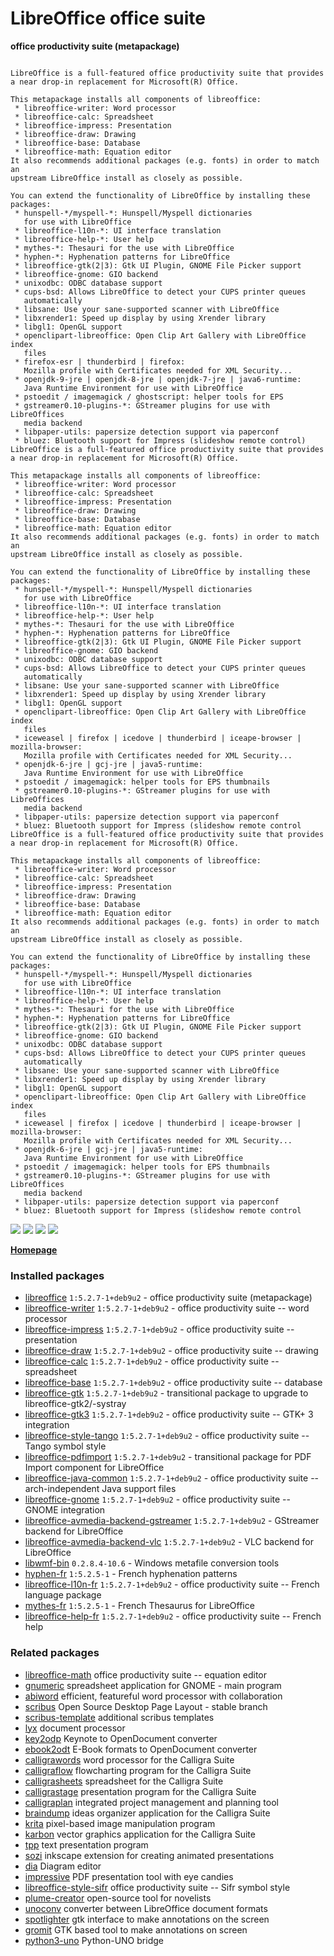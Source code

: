 # LibreOffice office suite

__office productivity suite (metapackage)__

```

LibreOffice is a full-featured office productivity suite that provides
a near drop-in replacement for Microsoft(R) Office.

This metapackage installs all components of libreoffice:
 * libreoffice-writer: Word processor
 * libreoffice-calc: Spreadsheet
 * libreoffice-impress: Presentation
 * libreoffice-draw: Drawing
 * libreoffice-base: Database
 * libreoffice-math: Equation editor
It also recommends additional packages (e.g. fonts) in order to match an
upstream LibreOffice install as closely as possible.

You can extend the functionality of LibreOffice by installing these
packages:
 * hunspell-*/myspell-*: Hunspell/Myspell dictionaries
   for use with LibreOffice
 * libreoffice-l10n-*: UI interface translation
 * libreoffice-help-*: User help
 * mythes-*: Thesauri for the use with LibreOffice
 * hyphen-*: Hyphenation patterns for LibreOffice
 * libreoffice-gtk(2|3): Gtk UI Plugin, GNOME File Picker support
 * libreoffice-gnome: GIO backend
 * unixodbc: ODBC database support
 * cups-bsd: Allows LibreOffice to detect your CUPS printer queues
   automatically
 * libsane: Use your sane-supported scanner with LibreOffice
 * libxrender1: Speed up display by using Xrender library
 * libgl1: OpenGL support
 * openclipart-libreoffice: Open Clip Art Gallery with LibreOffice index
   files
 * firefox-esr | thunderbird | firefox:
   Mozilla profile with Certificates needed for XML Security...
 * openjdk-9-jre | openjdk-8-jre | openjdk-7-jre | java6-runtime:
   Java Runtime Environment for use with LibreOffice
 * pstoedit / imagemagick / ghostscript: helper tools for EPS
 * gstreamer0.10-plugins-*: GStreamer plugins for use with LibreOffices
   media backend
 * libpaper-utils: papersize detection support via paperconf
 * bluez: Bluetooth support for Impress (slideshow remote control)
LibreOffice is a full-featured office productivity suite that provides
a near drop-in replacement for Microsoft(R) Office.

This metapackage installs all components of libreoffice:
 * libreoffice-writer: Word processor
 * libreoffice-calc: Spreadsheet
 * libreoffice-impress: Presentation
 * libreoffice-draw: Drawing
 * libreoffice-base: Database
 * libreoffice-math: Equation editor
It also recommends additional packages (e.g. fonts) in order to match an
upstream LibreOffice install as closely as possible.

You can extend the functionality of LibreOffice by installing these
packages:
 * hunspell-*/myspell-*: Hunspell/Myspell dictionaries
   for use with LibreOffice
 * libreoffice-l10n-*: UI interface translation
 * libreoffice-help-*: User help
 * mythes-*: Thesauri for the use with LibreOffice
 * hyphen-*: Hyphenation patterns for LibreOffice
 * libreoffice-gtk(2|3): Gtk UI Plugin, GNOME File Picker support
 * libreoffice-gnome: GIO backend
 * unixodbc: ODBC database support
 * cups-bsd: Allows LibreOffice to detect your CUPS printer queues
   automatically
 * libsane: Use your sane-supported scanner with LibreOffice
 * libxrender1: Speed up display by using Xrender library
 * libgl1: OpenGL support
 * openclipart-libreoffice: Open Clip Art Gallery with LibreOffice index
   files
 * iceweasel | firefox | icedove | thunderbird | iceape-browser | mozilla-browser:
   Mozilla profile with Certificates needed for XML Security...
 * openjdk-6-jre | gcj-jre | java5-runtime:
   Java Runtime Environment for use with LibreOffice
 * pstoedit / imagemagick: helper tools for EPS thumbnails
 * gstreamer0.10-plugins-*: GStreamer plugins for use with LibreOffices
   media backend
 * libpaper-utils: papersize detection support via paperconf
 * bluez: Bluetooth support for Impress (slideshow remote control
LibreOffice is a full-featured office productivity suite that provides
a near drop-in replacement for Microsoft(R) Office.

This metapackage installs all components of libreoffice:
 * libreoffice-writer: Word processor
 * libreoffice-calc: Spreadsheet
 * libreoffice-impress: Presentation
 * libreoffice-draw: Drawing
 * libreoffice-base: Database
 * libreoffice-math: Equation editor
It also recommends additional packages (e.g. fonts) in order to match an
upstream LibreOffice install as closely as possible.

You can extend the functionality of LibreOffice by installing these
packages:
 * hunspell-*/myspell-*: Hunspell/Myspell dictionaries
   for use with LibreOffice
 * libreoffice-l10n-*: UI interface translation
 * libreoffice-help-*: User help
 * mythes-*: Thesauri for the use with LibreOffice
 * hyphen-*: Hyphenation patterns for LibreOffice
 * libreoffice-gtk(2|3): Gtk UI Plugin, GNOME File Picker support
 * libreoffice-gnome: GIO backend
 * unixodbc: ODBC database support
 * cups-bsd: Allows LibreOffice to detect your CUPS printer queues
   automatically
 * libsane: Use your sane-supported scanner with LibreOffice
 * libxrender1: Speed up display by using Xrender library
 * libgl1: OpenGL support
 * openclipart-libreoffice: Open Clip Art Gallery with LibreOffice index
   files
 * iceweasel | firefox | icedove | thunderbird | iceape-browser | mozilla-browser:
   Mozilla profile with Certificates needed for XML Security...
 * openjdk-6-jre | gcj-jre | java5-runtime:
   Java Runtime Environment for use with LibreOffice
 * pstoedit / imagemagick: helper tools for EPS thumbnails
 * gstreamer0.10-plugins-*: GStreamer plugins for use with LibreOffices
   media backend
 * libpaper-utils: papersize detection support via paperconf
 * bluez: Bluetooth support for Impress (slideshow remote control

```

[![](https://screenshots.debian.net/thumbnail-with-version/libreoffice-writer/9001)](https://screenshots.debian.net/screenshot-with-version/libreoffice-writer/9001)
[![](https://screenshots.debian.net/thumbnail-with-version/libreoffice-calc/9001)](https://screenshots.debian.net/screenshot-with-version/libreoffice-calc/9001)
[![](https://screenshots.debian.net/thumbnail-with-version/libreoffice-draw/9001)](https://screenshots.debian.net/screenshot-with-version/libreoffice-draw/9001)
[![](https://screenshots.debian.net/thumbnail-with-version/libreoffice-impress/9001)](https://screenshots.debian.net/screenshot-with-version/libreoffice-impress/9001)



**[Homepage](http://www.libreoffice.org)**

### Installed packages

* [libreoffice](https://packages.debian.org/stretch/libreoffice) `1:5.2.7-1+deb9u2` - office productivity suite (metapackage)
* [libreoffice-writer](https://packages.debian.org/stretch/libreoffice-writer) `1:5.2.7-1+deb9u2` - office productivity suite -- word processor
* [libreoffice-impress](https://packages.debian.org/stretch/libreoffice-impress) `1:5.2.7-1+deb9u2` - office productivity suite -- presentation
* [libreoffice-draw](https://packages.debian.org/stretch/libreoffice-draw) `1:5.2.7-1+deb9u2` - office productivity suite -- drawing
* [libreoffice-calc](https://packages.debian.org/stretch/libreoffice-calc) `1:5.2.7-1+deb9u2` - office productivity suite -- spreadsheet
* [libreoffice-base](https://packages.debian.org/stretch/libreoffice-base) `1:5.2.7-1+deb9u2` - office productivity suite -- database
* [libreoffice-gtk](https://packages.debian.org/stretch/libreoffice-gtk) `1:5.2.7-1+deb9u2` - transitional package to upgrade to libreoffice-gtk2/-systray
* [libreoffice-gtk3](https://packages.debian.org/stretch/libreoffice-gtk3) `1:5.2.7-1+deb9u2` - office productivity suite -- GTK+ 3 integration
* [libreoffice-style-tango](https://packages.debian.org/stretch/libreoffice-style-tango) `1:5.2.7-1+deb9u2` - office productivity suite -- Tango symbol style
* [libreoffice-pdfimport](https://packages.debian.org/stretch/libreoffice-pdfimport) `1:5.2.7-1+deb9u2` - transitional package for PDF Import component for LibreOffice
* [libreoffice-java-common](https://packages.debian.org/stretch/libreoffice-java-common) `1:5.2.7-1+deb9u2` - office productivity suite -- arch-independent Java support files
* [libreoffice-gnome](https://packages.debian.org/stretch/libreoffice-gnome) `1:5.2.7-1+deb9u2` - office productivity suite -- GNOME integration
* [libreoffice-avmedia-backend-gstreamer](https://packages.debian.org/stretch/libreoffice-avmedia-backend-gstreamer) `1:5.2.7-1+deb9u2` - GStreamer backend for LibreOffice
* [libreoffice-avmedia-backend-vlc](https://packages.debian.org/stretch/libreoffice-avmedia-backend-vlc) `1:5.2.7-1+deb9u2` - VLC backend for LibreOffice
* [libwmf-bin](https://packages.debian.org/stretch/libwmf-bin) `0.2.8.4-10.6` - Windows metafile conversion tools
* [hyphen-fr](https://packages.debian.org/stretch/hyphen-fr) `1:5.2.5-1` - French hyphenation patterns
* [libreoffice-l10n-fr](https://packages.debian.org/stretch/libreoffice-l10n-fr) `1:5.2.7-1+deb9u2` - office productivity suite -- French language package
* [mythes-fr](https://packages.debian.org/stretch/mythes-fr) `1:5.2.5-1` - French Thesaurus for LibreOffice
* [libreoffice-help-fr](https://packages.debian.org/stretch/libreoffice-help-fr) `1:5.2.7-1+deb9u2` - office productivity suite -- French help

### Related packages

 * [libreoffice-math](https://packages.debian.org/stretch/libreoffice-math) office productivity suite -- equation editor
 * [gnumeric](https://packages.debian.org/stretch/gnumeric) spreadsheet application for GNOME - main program
 * [abiword](https://packages.debian.org/stretch/abiword) efficient, featureful word processor with collaboration
 * [scribus](https://packages.debian.org/stretch/scribus) Open Source Desktop Page Layout - stable branch
 * [scribus-template](https://packages.debian.org/stretch/scribus-template) additional scribus templates
 * [lyx](https://packages.debian.org/stretch/lyx) document processor
 * [key2odp](https://packages.debian.org/stretch/key2odp) Keynote to OpenDocument converter
 * [ebook2odt](https://packages.debian.org/stretch/ebook2odt) E-Book formats to OpenDocument converter
 * [calligrawords](https://packages.debian.org/stretch/calligrawords) word processor for the Calligra Suite
 * [calligraflow](https://packages.debian.org/stretch/calligraflow) flowcharting program for the Calligra Suite
 * [calligrasheets](https://packages.debian.org/stretch/calligrasheets) spreadsheet for the Calligra Suite
 * [calligrastage](https://packages.debian.org/stretch/calligrastage) presentation program for the Calligra Suite
 * [calligraplan](https://packages.debian.org/stretch/calligraplan) integrated project management and planning tool
 * [braindump](https://packages.debian.org/stretch/braindump) ideas organizer application for the Calligra Suite
 * [krita](https://packages.debian.org/stretch/krita) pixel-based image manipulation program
 * [karbon](https://packages.debian.org/stretch/karbon) vector graphics application for the Calligra Suite
 * [tpp](https://packages.debian.org/stretch/tpp) text presentation program
 * [sozi](https://packages.debian.org/stretch/sozi) inkscape extension for creating animated presentations
 * [dia](https://packages.debian.org/stretch/dia) Diagram editor
 * [impressive](https://packages.debian.org/stretch/impressive) PDF presentation tool with eye candies
 * [libreoffice-style-sifr](https://packages.debian.org/stretch/libreoffice-style-sifr) office productivity suite -- Sifr symbol style
 * [plume-creator](https://packages.debian.org/stretch/plume-creator) open-source tool for novelists
 * [unoconv](https://packages.debian.org/stretch/unoconv) converter between LibreOffice document formats
 * [spotlighter](https://packages.debian.org/stretch/spotlighter) gtk interface to make annotations on the screen
 * [gromit](https://packages.debian.org/stretch/gromit) GTK based tool to make annotations on screen
 * [python3-uno](https://packages.debian.org/stretch/python3-uno) Python-UNO bridge
